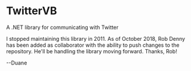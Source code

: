 TwitterVB
=========

A .NET library for communicating with Twitter

I stopped maintaining this library in 2011.  As of October 2018, Rob Denny has been added as collaborator with the ability to push changes to the repository.  He'll be handling the library moving forward.  Thanks, Rob!

--Duane
